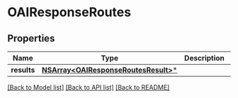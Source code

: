 # OAIResponseRoutes

## Properties
Name | Type | Description | Notes
------------ | ------------- | ------------- | -------------
**results** | [**NSArray&lt;OAIResponseRoutesResult&gt;***](OAIResponseRoutesResult.md) |  | 

[[Back to Model list]](../README.md#documentation-for-models) [[Back to API list]](../README.md#documentation-for-api-endpoints) [[Back to README]](../README.md)


